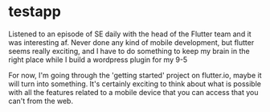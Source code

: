 # testapp

Listened to an episode of SE daily with the head of the Flutter team and it was interesting af. Never done any kind of mobile development, but flutter seems really exciting, and I have to do something to keep my brain in the right place while I build a wordpress plugin for my 9-5

For now, I'm going through the 'getting started' project on flutter.io, maybe it will turn into something. It's certainly exciting to think about what is possible with all the features related to a mobile device that you can access that you can't from the web.
